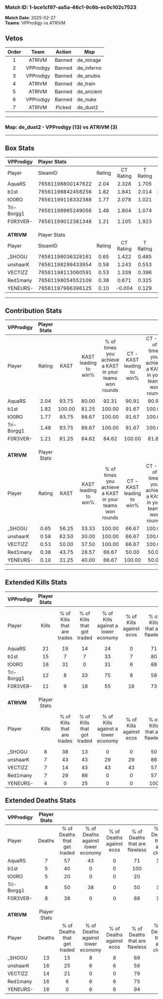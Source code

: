 ### Match ID: 1-bce1cf97-aa5a-46c1-9c6b-ec0c102c7523  
**Match Date**: 2025-02-27  
**Teams**: VPProdigy vs ATRIVM  

## Vetos  

| Order | Team | Action | Map |
| :---: | :--: | :----: | --- |
| 1 | ATRIVM | Banned | de_mirage |
| 2 | VPProdigy | Banned | de_inferno |
| 3 | VPProdigy | Banned | de_anubis |
| 4 | ATRIVM | Banned | de_train |
| 5 | ATRIVM | Banned | de_ancient |
| 6 | VPProdigy | Banned | de_nuke |
| 7 | ATRIVM | Picked | de_dust2 |

---  

### **Map**: de_dust2 - VPProdigy (13) vs ATRIVM (3)  
---  

## Box Stats  

| **VPProdigy** | Player Stats      |        |           |          |        |       |       |         |        |      |     |
| :- | :- | :-: | :-: | :-: | :-: | :-: | :-: | :-: | :-: | :-: | :-: |
| Player        | SteamID           | Rating | CT Rating | T Rating |  KAST  |  ADR  | Kills | Assists | Deaths | K/D  | HS% |
| AquaRS        | 76561198800147622 |  2.04  |   2.328   |  1.705   | 93.75  | 112.8 |  21   |    5    |   7    | 3.00 | 66  |
| b1st          | 76561198842458256 |  1.82  |   1.841   |  2.014   | 100.00 | 105.9 |  15   |    7    |   5    | 3.00 | 40  |
| tO0RO         | 76561199116332388 |  1.77  |   2.078   |  1.021   | 93.75  | 91.3  |  16   |    6    |   5    | 3.20 | 37  |
| Tri-Borgg1    | 76561198965249056 |  1.48  |   1.804   |  1.074   | 93.75  | 93.4  |  12   |    9    |   8    | 1.50 | 50  |
| F0R3VER-      | 76561199012381348 |  1.21  |   1.105   |  1.923   | 81.25  | 64.3  |  11   |    3    |   8    | 1.38 | 54  |
|               |                   |        |           |          |        |       |       |         |        |      |     |
|               |                   |        |           |          |        |       |       |         |        |      |     |
|               |                   |        |           |          |        |       |       |         |        |      |     |
| **ATRIVM**    | Player Stats      |        |           |          |        |       |       |         |        |      |     |
| Player        | SteamID           | Rating | CT Rating | T Rating |  KAST  |  ADR  | Kills | Assists | Deaths | K/D  | HS% |
| _SHOGU        | 76561198036328161 |  0.65  |   1.422   |  0.485   | 56.25  | 50.8  |   8   |    3    |   13   | 0.62 | 50  |
| unshaarK      | 76561198299433954 |  0.58  |   1.243   |  0.553   | 62.50  | 55.2  |   7   |    6    |   16   | 0.44 | 85  |
| VECTIZZ       | 76561198113060591 |  0.53  |   1.339   |  0.396   | 50.00  | 56.6  |   7   |    2    |   14   | 0.50 | 57  |
| Red1many      | 76561198054552109 |  0.38  |   0.671   |  0.325   | 43.75  | 45.5  |   7   |    1    |   16   | 0.44 | 57  |
| YENEURS-      | 76561197966396125 |  0.10  |  -0.004   |  0.129   | 31.25  | 32.6  |   4   |    3    |   16   | 0.25 | 75  |
---  

## Contribution Stats  

| **VPProdigy** | Player Stats |        |                      |                                                        |                           |                                                             |                          |                                                            |
| :- | :-: | :-: | :-: | :-: | :-: | :-: | :-: | :-: |
| Player        |    Rating    |  KAST  | KAST leading to win% | % of times you achieve a KAST in your teams won rounds | CT - KAST leading to win% | CT - % of times you achieve a KAST in your teams won rounds | T - KAST leading to win% | T - % of times you achieve a KAST in your teams won rounds |
| AquaRS        |     2.04     | 93.75  |        80.00         |                         92.31                          |           90.91           |                            90.91                            |          50.00           |                           100.00                           |
| b1st          |     1.82     | 100.00 |        81.25         |                         100.00                         |           91.67           |                           100.00                            |          50.00           |                           100.00                           |
| tO0RO         |     1.77     | 93.75  |        86.67         |                         100.00                         |           91.67           |                           100.00                            |          66.67           |                           100.00                           |
| Tri-Borgg1    |     1.48     | 93.75  |        86.67         |                         100.00                         |           91.67           |                           100.00                            |          66.67           |                           100.00                           |
| F0R3VER-      |     1.21     | 81.25  |        84.62         |                         84.62                          |          100.00           |                            81.82                            |          50.00           |                           100.00                           |
|               |              |        |                      |                                                        |                           |                                                             |                          |                                                            |
|               |              |        |                      |                                                        |                           |                                                             |                          |                                                            |
|               |              |        |                      |                                                        |                           |                                                             |                          |                                                            |
| **ATRIVM**    | Player Stats |        |                      |                                                        |                           |                                                             |                          |                                                            |
| Player        |    Rating    |  KAST  | KAST leading to win% | % of times you achieve a KAST in your teams won rounds | CT - KAST leading to win% | CT - % of times you achieve a KAST in your teams won rounds | T - KAST leading to win% | T - % of times you achieve a KAST in your teams won rounds |
| _SHOGU        |     0.65     | 56.25  |        33.33         |                         100.00                         |           66.67           |                           100.00                            |          16.67           |                           100.00                           |
| unshaarK      |     0.58     | 62.50  |        30.00         |                         100.00                         |           66.67           |                           100.00                            |          14.29           |                           100.00                           |
| VECTIZZ       |     0.53     | 50.00  |        37.50         |                         100.00                         |           66.67           |                           100.00                            |          20.00           |                           100.00                           |
| Red1many      |     0.38     | 43.75  |        28.57         |                         66.67                          |           50.00           |                            50.00                            |          20.00           |                           100.00                           |
| YENEURS-      |     0.10     | 31.25  |        40.00         |                         66.67                          |          100.00           |                            50.00                            |          25.00           |                           100.00                           |
---  

## Extended Kills Stats  

| **VPProdigy** | Player Stats |                            |                            |                                    |                         |                              |                                 |                                       |                    |           |
| :- | :-: | :-: | :-: | :-: | :-: | :-: | :-: | :-: | :-: | :-: |
| Player        |    Kills     | % of Kills that are trades | % of Kills that got traded | % of Kills against a lower economy | % of Kills against ecos | % of Kills that are flawless | % of Kills that are close duels | % of Kills that are assisted by flash | Pistol Round Kills | AWP Kills |
| AquaRS        |      21      |             19             |             14             |                 24                 |            0            |              71              |                0                |                   0                   |         0          |     2     |
| b1st          |      15      |             7              |             7              |                 33                 |            7            |              80              |                7                |                   0                   |         8          |     4     |
| tO0RO         |      16      |             31             |             0              |                 31                 |            6            |              88              |                0                |                   0                   |         0          |     1     |
| Tri-Borgg1    |      12      |             8              |             33             |                 75                 |            8            |              58              |                0                |                  17                   |         0          |     1     |
| F0R3VER-      |      11      |             9              |             18             |                 55                 |           18            |              73              |                0                |                  27                   |         0          |     1     |
|               |              |                            |                            |                                    |                         |                              |                                 |                                       |                    |           |
|               |              |                            |                            |                                    |                         |                              |                                 |                                       |                    |           |
|               |              |                            |                            |                                    |                         |                              |                                 |                                       |                    |           |
| **ATRIVM**    | Player Stats |                            |                            |                                    |                         |                              |                                 |                                       |                    |           |
| Player        |    Kills     | % of Kills that are trades | % of Kills that got traded | % of Kills against a lower economy | % of Kills against ecos | % of Kills that are flawless | % of Kills that are close duels | % of Kills that are assisted by flash | Pistol Round Kills | AWP Kills |
| _SHOGU        |      8       |             38             |             13             |                 0                  |            0            |              50              |                0                |                   0                   |         0          |     3     |
| unshaarK      |      7       |             43             |             43             |                 29                 |           29            |              86              |                0                |                   0                   |         0          |     1     |
| VECTIZZ       |      7       |             14             |             43             |                 43                 |           43            |              57              |                0                |                   0                   |         1          |     0     |
| Red1many      |      7       |             29             |             86             |                 0                  |            0            |              57              |               43                |                  14                   |         0          |     0     |
| YENEURS-      |      4       |             0              |             25             |                 0                  |            0            |             100              |                0                |                  25                   |         0          |     2     |
## Extended Deaths Stats  

| **VPProdigy** | Player Stats |                             |                                   |                          |                               |                            |                           |               |
| :- | :-: | :-: | :-: | :-: | :-: | :-: | :-: | :-: |
| Player        |    Deaths    | % of Deaths that get traded | % of Deaths against lower economy | % of Deaths against ecos | % of Deaths that are flawless | % of Deaths that are close | % of Deaths while blinded | Deaths to AWP |
| AquaRS        |      7       |             57              |                43                 |            0             |              71               |             14             |             0             |       0       |
| b1st          |      5       |             40              |                 0                 |            0             |              100              |             0              |             0             |       1       |
| tO0RO         |      5       |             20              |                 0                 |            0             |              20               |             0              |             0             |       0       |
| Tri-Borgg1    |      8       |             50              |                38                 |            0             |              50               |             13             |             0             |       0       |
| F0R3VER-      |      8       |             38              |                 0                 |            0             |              88               |             13             |            25             |       0       |
|               |              |                             |                                   |                          |                               |                            |                           |               |
|               |              |                             |                                   |                          |                               |                            |                           |               |
|               |              |                             |                                   |                          |                               |                            |                           |               |
| **ATRIVM**    | Player Stats |                             |                                   |                          |                               |                            |                           |               |
| Player        |    Deaths    | % of Deaths that get traded | % of Deaths against lower economy | % of Deaths against ecos | % of Deaths that are flawless | % of Deaths that are close | % of Deaths while blinded | Deaths to AWP |
| _SHOGU        |      13      |             15              |                 8                 |            8             |              69               |             0              |            15             |       2       |
| unshaarK      |      16      |             25              |                 6                 |            6             |              56               |             0              |             6             |       1       |
| VECTIZZ       |      14      |             21              |                 0                 |            0             |              79               |             7              |             7             |       2       |
| Red1many      |      16      |              6              |                 6                 |            6             |              75               |             0              |             6             |       0       |
| YENEURS-      |      16      |              0              |                 6                 |            6             |              94               |             0              |             0             |       3       |
